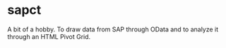 # sapct

A bit of a hobby. To draw data from SAP through OData and to analyze it through an HTML Pivot Grid.
